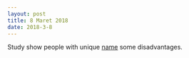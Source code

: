 ```yaml
---
layout: post
title: 8 Maret 2018
date: 2018-3-8
---
```

Study show people with unique [name](http://www.businessinsider.com/how-your-name-affects-your-success-2015-8/?IR=T#uncommon-names-are-associated-with-juvenile-delinquency-3) some disadvantages.